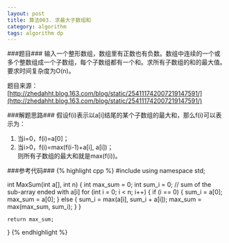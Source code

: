 ```yaml
---
layout: post
title: 算法003. 求最大子数组和
category: algorithm
tags: algorithm dp
---
```


###题目###
输入一个整形数组，数组里有正数也有负数。数组中连续的一个或多个整数组成一个子数组，每个子数组都有一个和。求所有子数组的和的最大值。要求时间复杂度为O(n)。

题目来源：[http://zhedahht.blog.163.com/blog/static/254111742007219147591/](http://zhedahht.blog.163.com/blog/static/254111742007219147591/)

###解题思路###
假设f(i)表示以a[i]结尾的某个子数组的最大和，那么f(i)可以表示为：  
1. 当i=0，f(i)=a[0]；  
2. 当i>0，f(i)=max(f(i-1)+a[i], a[i])；  
则所有子数组的最大和就是max(f(i))。

###参考代码###
{% highlight cpp %}
#include <algorithm>
using namespace std;

int MaxSum(int a[], int n)
{
	int max_sum = 0;
	int sum_i = 0; // sum of the sub-array ended with a[i]
	for (int i = 0; i < n; i++)
	{
		if (i == 0)
		{
			sum_i = a[0];
			max_sum = a[0];
		}
		else
		{
			sum_i = max(a[i], sum_i + a[i]);
			max_sum = max(max_sum, sum_i);
		}
	}

	return max_sum;
}
{% endhighlight %}
